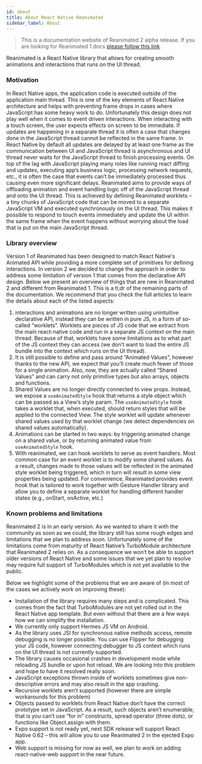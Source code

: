 ```yaml
---
id: about
title: About React Native Reanimated
sidebar_label: About
---
```


> This is a documentation website of Reanimated 2 alpha release.
> If you are looking for Reanimated 1 docs [please follow this link](https://docs.swmansion.com/react-native-reanimated/docs/).

Reanimated is a React Native library that allows for creating smooth animations and interactions that runs on the UI thread.

### Motivation

In React Native apps, the application code is executed outside of the application main thread.
This is one of the key elements of React Native architecture and helps with preventing frame drops in cases where JavaScript has some heavy work to do.
Unfortunately this design does not play well when it comes to event driven interactions.
When interacting with a touch screen, the user expects effects on screen to be immediate.
If updates are happening in a separate thread it is often a case that changes done in the JavaScript thread cannot be reflected in the same frame.
In React Native by default all updates are delayed by at least one frame as the communication between UI and JavaScript thread is asynchronous and UI thread never waits for the JavaScript thread to finish processing events.
On top of the lag with JavaScript playing many roles like running react diffing and updates, executing app’s business logic, processing network requests, etc., it is often the case that events can’t be immediately processed thus causing even more significant delays.
Reanimated aims to provide ways of offloading animation and event handling logic off of the JavaScript thread and onto the UI thread.
This is achieved by defining Reanimated worklets – a tiny chunks of JavaScript code that can be moved to a separate JavaScript VM and executed synchronously on the UI thread.
This makes it possible to respond to touch events immediately and update the UI within the same frame when the event happens without worrying about the load that is put on the main JavaScript thread.

### Library overview

Version 1 of Reanimated has been designed to match React Native's Animated API while providing a more complete set of primitives for defining interactions.
In version 2 we decided to change the approach in order to address some limitation of version 1 that comes from the declarative API design.
Below we present an overview of things that are new in Reanimated 2 and different from Reanimated 1.
This is a tl;dr of the remaining parts of the documentation.
We recommend that you check the full articles to learn the details about each of the listed aspects:

1. interactions and animations are no longer written using unintuitive declarative API, instead they can be written in pure JS, in a form of so-called “worklets”.
   Worklets are pieces of JS code that we extract from the main react-native code and run in a separate JS context on the main thread.
   Because of that, worklets have some limitations as to what part of the JS context they can access (we don’t want to load the entire JS bundle into the context which runs on the UI thread).
2. It is still possible to define and pass around “Animated Values”, however thanks to the new API, we expect that you’ll create much fewer of those for a single animation.
   Also, now, they are actually called “Shared Values” and can carry not only primitive types but also arrays, objects and functions.
3. Shared Values are no longer directly connected to view props.
   Instead, we expose a `useAnimatedStyle` hook that returns a style object which can be passed as a View’s style param.
   The `useAnimatedStyle` hook takes a worklet that, when executed, should return styles that will be applied to the connected View.
   The style worklet will update whenever shared values used by that worklet change (we detect dependencies on shared values automatically).
4. Animations can be started in two ways: by triggering animated change on a shared value, or by returning animated value from `useAnimatedStyle` hook.
5. With reanimated, we can hook worklets to serve as event handlers.
   Most common case for an event worklet is to modify some shared values.
   As a result, changes made to those values will be reflected in the animated style worklet being triggered, which in turn will result in some view properties being updated.
   For convenience, Reanimated provides event hook that is tailored to work together with Gesture Handler library and allow you to define a separate worklet for handling different handler states (e.g., onStart, onActive, etc.)

### Known problems and limitations

Reanimated 2 is in an early version.
As we wanted to share it with the community as soon as we could, the library still has some rough edges and limitations that we plan to address soon.
Unfortunately some of the limitations come from maturity of React Native’s TurboModule architecture that Reanimated 2 relies on.
As a consequence we won’t be able to support older versions of React Native and some issues that we yet plan to resolve may require full support of TurboModules which is not yet available to the public.

Below we highlight some of the problems that we are aware of (in most of the cases we actively work on improving these):

- Installation of the library requires many steps and is complicated.
  This comes from the fact that TurboModules are not yet rolled out in the React Native app template.
  But even without that there are a few ways how we can simplify the installation.
- We currently only support Hermes JS VM on Android.
- As the library uses JSI for synchronous native methods access, remote debugging is no longer possible.
  You can use Flipper for debugging your JS code, however connecting debugger to JS context which runs on the UI thread is not currently supported.
- The library causes occasional crashes in development mode while reloading JS bundle or upon hot reload.
  We are looking into this problem and hope to have it resolved really soon.
- JavaScript exceptions thrown inside of worklets sometimes give non-descriptive errors and may also result in the app crashing.
- Recursive worklets aren’t supported (however there are simple workarounds for this problem)
- Objects passed to worklets from React Native don’t have the correct prototype set in JavaScript.
  As a result, such objects aren’t enumerable, that is you can’t use “for in” constructs, spread operator (three dots), or functions like Object.assign with them.
- Expo support is not ready yet, next SDK release will support React Native 0.62 – this will allow you to use Reanimated 2 in the ejected Expo app.
- Web support is missing for now as well, we plan to work on adding react-native-web support in the near future.
